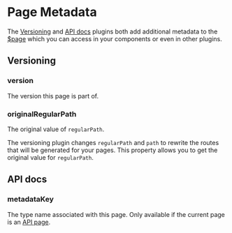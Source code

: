 # Page Metadata

The [Versioning](./versioning.md) and [API docs](api-docs.md) plugins both add additional metadata to the [$page](https://v1.vuepress.vuejs.org/guide/global-computed.html#page) which you can access in your components or even in other plugins.

## Versioning

### version

The version this page is part of.

### originalRegularPath

The original value of `regularPath`.

The versioning plugin changes `regularPath` and `path` to rewrite the routes that will be generated for your pages. This property allows you to get the original value for `regularPath`.

## API docs

### metadataKey

The type name associated with this page. Only available if the current page is an [API page](./api-docs.md#api-pages).
